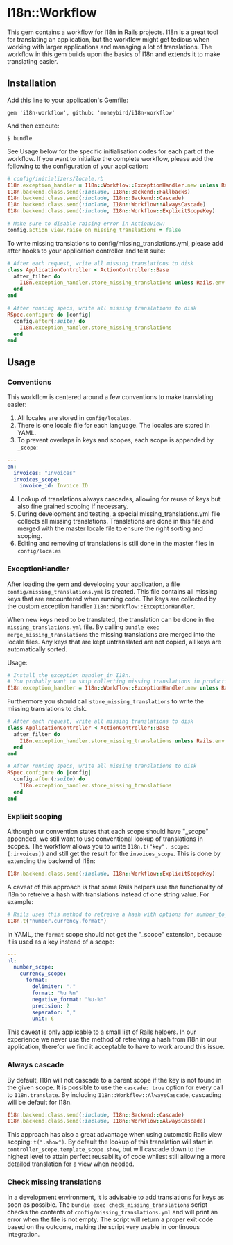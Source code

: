# I18n::Workflow

This gem contains a workflow for I18n in Rails projects. I18n is a
great tool for translating an application, but the workflow might get
tedious when working with larger applications and managing a lot of
translations. The workflow in this gem builds upon the basics of I18n
and extends it to make translating easier.

## Installation

Add this line to your application's Gemfile:

    gem 'i18n-workflow', github: 'moneybird/i18n-workflow'

And then execute:

    $ bundle

See Usage below for the specific initialisation codes for each part of the workflow. If
you want to initialize the complete workflow, please add the following to the configuration
of your application:

```ruby
# config/initializers/locale.rb
I18n.exception_handler = I18n::Workflow::ExceptionHandler.new unless Rails.env.production?
I18n.backend.class.send(:include, I18n::Backend::Fallbacks)
I18n.backend.class.send(:include, I18n::Backend::Cascade)
I18n.backend.class.send(:include, I18n::Workflow::AlwaysCascade)
I18n.backend.class.send(:include, I18n::Workflow::ExplicitScopeKey)

# Make sure to disable raising error in ActionView:
config.action_view.raise_on_missing_translations = false
```

To write missing translations to config/missing_translations.yml, please add after hooks to
your application controller and test suite:

```ruby
# After each request, write all missing translations to disk
class ApplicationController < ActionController::Base
  after_filter do
    I18n.exception_handler.store_missing_translations unless Rails.env.production?
  end
end

# After running specs, write all missing translations to disk
RSpec.configure do |config|
  config.after(:suite) do
    I18n.exception_handler.store_missing_translations
  end
end
```

## Usage

### Conventions

This workflow is centered around a few conventions to make translating easier:

1. All locales are stored in `config/locales`.
2. There is one locale file for each language. The locales are stored in YAML.
3. To prevent overlaps in keys and scopes, each scope is appended by `_scope`:

  ```YAML
  ---
  en:
    invoices: "Invoices"
    invoices_scope:
      invoice_id: Invoice ID
  ```

4. Lookup of translations always cascades, allowing for reuse of keys but also fine grained
  scoping if necessary.
5. During development and testing, a special missing_translations.yml file collects all
  missing translations. Translations are done in this file and merged with the master
  locale file to ensure the right sorting and scoping.
6. Editing and removing of translations is still done in the master files in `config/locales`

### ExceptionHandler

After loading the gem and developing your application, a file `config/missing_translations.yml`
is created. This file contains all missing keys that are encountered when running code.
The keys are collected by the custom exception handler `I18n::Workflow::ExceptionHandler`.

When new keys need to be translated, the translation can be done in the `missing_translations.yml`
file. By calling `bundle exec merge_missing_translations` the missing translations are merged into
the locale files. Any keys that are kept untranslated are not copied, all keys are automatically
sorted.

Usage:

```ruby
# Install the exception handler in I18n.
# You probably want to skip collecting missing translations in production
I18n.exception_handler = I18n::Workflow::ExceptionHandler.new unless Rails.env.production?
```

Furthermore you should call `store_missing_translations` to write the missing translations to disk.

```ruby
# After each request, write all missing translations to disk
class ApplicationController < ActionController::Base
  after_filter do
    I18n.exception_handler.store_missing_translations unless Rails.env.production?
  end
end

# After running specs, write all missing translations to disk
RSpec.configure do |config|
  config.after(:suite) do
    I18n.exception_handler.store_missing_translations
  end
end
```

### Explicit scoping

Although our convention states that each scope should have "_scope" appended, we
still want to use conventional lookup of translations in scopes. The workflow
allows you to write `I18n.t("key", scope: [:invoices])` and still get the result
for the `invoices_scope`. This is done by extending the backend of I18n:

```ruby
I18n.backend.class.send(:include, I18n::Workflow::ExplicitScopeKey)
```

A caveat of this approach is that some Rails helpers use the functionality of
I18n to retreive a hash with translations instead of one string value. For example:

```ruby
# Rails uses this method to retreive a hash with options for number_to_currency
I18n.t("number.currency.format")
```

In YAML, the `format` scope should not get the "_scope" extension, because it is used
as a key instead of a scope:

```YAML
---
nl:
  number_scope:
    currency_scope:
      format:
        delimiter: "."
        format: "%u %n"
        negative_format: "%u-%n"
        precision: 2
        separator: ","
        unit: €
```

This caveat is only applicable to a small list of Rails helpers. In our experience
we never use the method of retreiving a hash from I18n in our application, therefor
we find it acceptable to have to work around this issue.

### Always cascade

By default, I18n will not cascade to a parent scope if the key is not found
in the given scope. It is possible to use the `cascade: true` option for every
call to `I18n.translate`. By including `I18n::Workflow::AlwaysCascade`, cascading
will be default for I18n.

```ruby
I18n.backend.class.send(:include, I18n::Backend::Cascade)
I18n.backend.class.send(:include, I18n::Workflow::AlwaysCascade)
```

This approach has also a great advantage when using automatic Rails view scoping:
`t(".show")`. By default the lookup of this translation will start in
`controller_scope.template_scope.show`, but will cascade down to the highest level
to attain perfect reusability of code whilest still allowing a more detailed
translation for a view when needed.

### Check missing translations

In a development environment, it is advisable to add translations for keys as soon
as possible. The `bundle exec check_missing_translations` script checks the contents of
`config/missing_translations.yml` and will print an error when the file is not empty.
The script will return a proper exit code based on the outcome, making the script
very usable in continuous integration.

